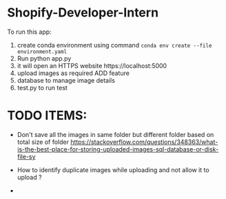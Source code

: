 # Shopify-Developer-Intern


To run this app:
1. create conda environment using command `conda env create --file environment.yaml`
2. Run python app.py
3. it will open an HTTPS website https://localhost:5000
4. upload images as required ADD feature 
5. database to manage image details
6. test.py to run test

# TODO ITEMS:
+ Don't save all the images in same folder but different folder based on total size of folder
https://stackoverflow.com/questions/348363/what-is-the-best-place-for-storing-uploaded-images-sql-database-or-disk-file-sy

+ How to identify duplicate images while uploading and not allow it to upload ? 

+ 